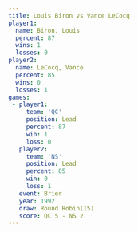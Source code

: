 ```yaml
---
title: Louis Biron vs Vance LeCocq
player1:             
  name: Biron, Louis 
  percent: 87        
  wins: 1            
  losses: 0          
player2:             
  name: LeCocq, Vance
  percent: 85        
  wins: 0            
  losses: 1          
games:
 - player1:        
     team: 'QC'    
     position: Lead
     percent: 87   
     win: 1        
     loss: 0       
   player2:        
     team: 'NS'    
     position: Lead
     percent: 85   
     win: 0        
     loss: 1       
   event: Brier         
   year: 1992           
   draw: Round Robin(15)
   score: QC 5 - NS 2   
---
```

